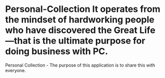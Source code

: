 # Personal-Collection It operates from the mindset of hardworking people who have discovered the Great Life—that is the ultimate purpose for doing business with PC.
Personal Collection - The purpose of this application is to share this with everyone.
